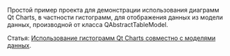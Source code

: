 Простой пример проекта для демонстрации  использования диаграмм Qt Charts, в частности гистограмм, для отображения данных из модели данных, производной от класса QAbstractTableModel.

Статья: [Использование гистограмм Qt Charts совместно с моделями данных](https://radioprog.ru/post/999).
